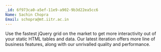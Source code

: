 ```yaml
---
_id: 6f973ca0-a5ef-11e9-a902-9b3d22ea5cc6
Name: Sachin Chopra
Email: schopra@mt.iitr.ac.in
---
```

Use the fastest jQuery grid on the market to get more interactivity out of your static HTML tables and data. Our latest iteration offers more line of business features, along with our unrivalled quality and performance.
